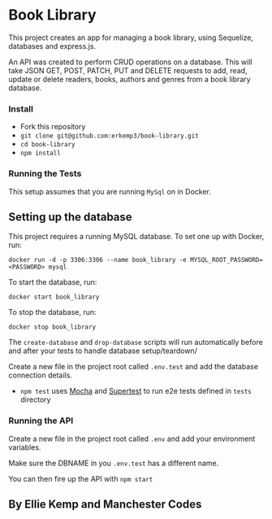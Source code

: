 # Book Library

This project creates an app for managing a book library, using Sequelize, databases and express.js.

An API was created to perform CRUD operations on a database. This will take JSON GET, POST, PATCH, PUT and DELETE requests to add, read, update or delete readers, books, authors and genres from a book library database.

### Install
- Fork this repository
- `git clone git@github.com:erkemp3/book-library.git`
- `cd book-library`
- `npm install`

### Running the Tests
This setup assumes that you are running `MySql` on in Docker.

## Setting up the database

This project requires a running MySQL database. To set one up with Docker, run:

```
docker run -d -p 3306:3306 --name book_library -e MYSQL_ROOT_PASSWORD=<PASSWORD> mysql
```
To start the database, run:

```
docker start book_library
```

To stop the database, run:

```
docker stop book_library
```

The `create-database` and `drop-database` scripts will run automatically before and after your tests to handle database setup/teardown/

Create a new file in the project root called `.env.test` and add the database connection details.


- `npm test` uses [Mocha](https://mochajs.org/) and [Supertest](https://www.npmjs.com/package/supertest) to run e2e tests defined in `tests` directory

### Running the API

Create a new file in the project root called `.env` and add your environment variables.

Make sure the DBNAME in you `.env.test` has a different name.

You can then fire up the API with `npm start`

## By Ellie Kemp and Manchester Codes
